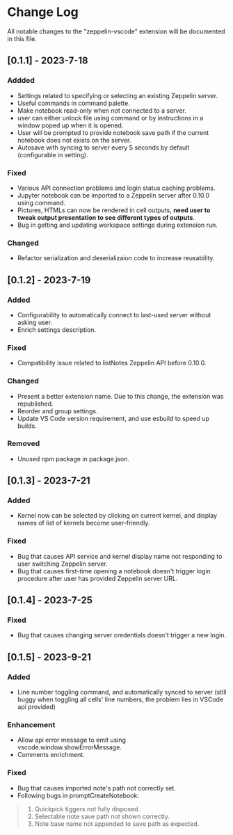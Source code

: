 # Change Log

All notable changes to the "zeppelin-vscode" extension will be documented in this file.

## [0.1.1] - 2023-7-18

### Addded
- Settings related to specifying or selecting an existing Zeppelin server.
- Useful commands in command palette.
- Make notebook read-only when not connected to a server.
- user can either unlock file using command or by instructions in a window poped up when it is opened.
- User will be prompted to provide notebook save path if the current notebook does not exists on the server.
- Autosave with syncing to server every 5 seconds by default (configurable in setting).

### Fixed
- Various API connection problems and login status caching problems.
- Jupyter notebook can be imported to a Zeppelin server after 0.10.0 using command.
- Pictures, HTMLs can now be rendered in cell outputs, **need user to tweak output presentation to see different types of outputs**.
- Bug in getting and updating workspace settings during extension run.

### Changed
- Refactor serialization and deserializaion code to increase reusability.


## [0.1.2] - 2023-7-19

### Added
- Configurability to automatically connect to last-used server without asking user.
- Enrich settings description.

### Fixed
- Compatibility issue related to listNotes Zeppelin API before 0.10.0.

### Changed
- Present a better extension name. Due to this change, the extension was republished.
- Reorder and group settings.
- Update VS Code version requirement, and use esbuild to speed up builds.

### Removed
- Unused npm package in package.json.


## [0.1.3] - 2023-7-21

### Added
- Kernel now can be selected by clicking on current kernel, and display names of list of kernels become user-friendly.

### Fixed
- Bug that causes API service and kernel display name not responding to user switching Zeppelin server.
- Bug that causes first-time opening a notebook doesn't trigger login procedure after user has provided Zeppelin server URL.


## [0.1.4] - 2023-7-25

### Fixed
- Bug that causes changing server credentials doesn't trigger a new login.


## [0.1.5] - 2023-9-21

### Added
- Line number toggling command, and automatically synced to server (still buggy when toggling all cells' line numbers, the problem lies in VSCode api provided)

### Enhancement
- Allow api error message to emit using vscode.window.showErrorMessage.
- Comments enrichment.

### Fixed
- Bug that causes imported note's path not correctly set.
- Following bugs in promptCreateNotebook:
> 1. Quickpick tiggers not fully disposed.
> 2. Selectable note save path not shown correctly.
> 3. Note base name not appended to save path as expected.
